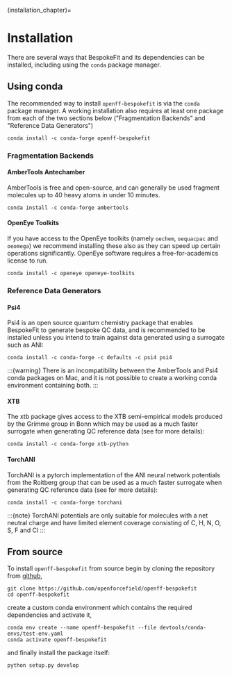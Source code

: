(installation_chapter)=
# Installation

There are several ways that BespokeFit and its dependencies can be installed, including using the `conda` 
package manager.

## Using conda

The recommended way to install `openff-bespokefit` is via the `conda` package manager.
A working installation also requires at least one package from each of the two sections below 
("Fragmentation Backends" and "Reference Data Generators")

```shell
conda install -c conda-forge openff-bespokefit
```



### Fragmentation Backends

#### AmberTools Antechamber

AmberTools is free and open-source, and can generally be used fragment molecules up to 40 heavy atoms in under 
10 minutes.

```shell
conda install -c conda-forge ambertools
````

#### OpenEye Toolkits

If you have access to the OpenEye toolkits (namely `oechem`, `oequacpac` and `oeomega`) we recommend installing
these also as they can speed up certain operations significantly. OpenEye software requires a free-for-academics 
license to run.

```shell
conda install -c openeye openeye-toolkits
```

### Reference Data Generators

#### Psi4

Psi4 is an open source quantum chemistry package that enables BespokeFit to generate bespoke QC data, and is 
recommended to be installed unless you intend to train against data generated using a surrogate such as ANI:

```shell
conda install -c conda-forge -c defaults -c psi4 psi4
```

:::{warning}
There is an incompatibility between the AmberTools and Psi4 conda packages on Mac, and it is not possible to
create a working conda environment containing both. 
:::

#### XTB

The xtb package gives access to the XTB semi-empirical models produced by the Grimme group in Bonn which may be used 
as a much faster surrogate when generating QC reference data (see [](quick_start_chapter) for more details):

```shell
conda install -c conda-forge xtb-python
```

#### TorchANI

TorchANI is a pytorch implementation of the ANI neural network potentials from the Roitberg group that can be used as 
a much faster surrogate when generating QC reference data (see [](quick_start_chapter) for more details):

```shell
conda install -c conda-forge torchani
```

:::{note}
TorchANI potentials are only suitable for molecules with a net neutral charge and have limited element coverage 
consisting of C, H, N, O, S, F and Cl
:::

## From source

To install `openff-bespokefit` from source begin by cloning the repository from 
[github](https://github.com/openforcefield/openff-bespokefit),

```shell
git clone https://github.com/openforcefield/openff-bespokefit
cd openff-bespokefit
```

create a custom conda environment which contains the required dependencies and activate it,

```shell
conda env create --name openff-bespokefit --file devtools/conda-envs/test-env.yaml
conda activate openff-bespokefit
```
and finally install the package itself:

```shell
python setup.py develop
```
